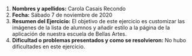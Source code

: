 1. **Nombres y apellidos:** Carola Casais Recondo
2. **Fecha:** Sábado 7 de noviembre de 2020
3. **Resumen del Ejercicio:** El objetivo de este ejercicio es customizar las imágenes de la lista de alumnos y añadir estilo a la página de la aplicación de nuestra escuela de Bellas Artes.
4. **Dificultad o problemas presentados y como se resolvieron:** No hubo dificultades en este ejercicio.
